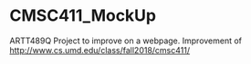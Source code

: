 # CMSC411_MockUp
ARTT489Q Project to improve on a webpage. Improvement of http://www.cs.umd.edu/class/fall2018/cmsc411/
